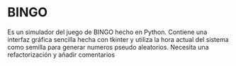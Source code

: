 # BINGO
Es un simulador del juego de BINGO hecho en Python. Contiene una interfaz gráfica sencilla hecha con tkinter y utiliza la hora actual del sistema como semilla para generar  numeros pseudo aleatorios. Necesita una refactorización y añadir comentarios
